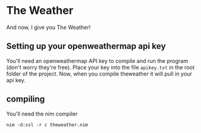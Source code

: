 # The Weather

And now, I give you The Weather!

## Setting up your openweathermap api key

You'll need an openweathermap API key to compile and run the program (don't worry they're free). Place your key into the file `apikey.txt` in the
root folder of the project. Now, when you compile theweather it will pull in your api key.

## compiling

You'll need the nim compiler

`nim -d:ssl -r c theweather.nim`
